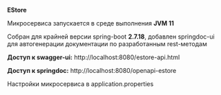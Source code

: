 **EStore**

Микросервиса запускается в среде выполнения **JVM 11**

Собран для крайней версии spring-boot **2.7.18**, добавлен springdoc-ui для автогенерации документации по разработанным rest-методам

**Доступ к swagger-ui:** http://localhost:8080/estore-api.html

**Доступ к springdoc:** http://localhost:8080/openapi-estore

Настройки микросервиса в application.properties